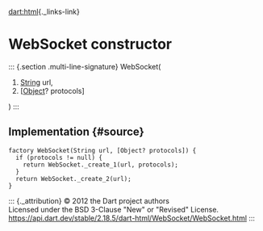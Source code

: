 [dart:html](../../dart-html/dart-html-library){._links-link}

WebSocket constructor
=====================

::: {.section .multi-line-signature}
WebSocket(

1.  [String](../../dart-core/string-class) url,
2.  \[[Object](../../dart-core/object-class)? protocols\]

)
:::

Implementation {#source}
--------------

``` {.language-dart data-language="dart"}
factory WebSocket(String url, [Object? protocols]) {
  if (protocols != null) {
    return WebSocket._create_1(url, protocols);
  }
  return WebSocket._create_2(url);
}
```

::: {._attribution}
© 2012 the Dart project authors\
Licensed under the BSD 3-Clause \"New\" or \"Revised\" License.\
<https://api.dart.dev/stable/2.18.5/dart-html/WebSocket/WebSocket.html>
:::
